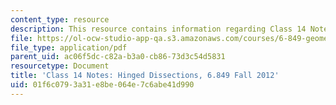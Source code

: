 ```yaml
---
content_type: resource
description: This resource contains information regarding Class 14 Notes, Fall 2012.
file: https://ol-ocw-studio-app-qa.s3.amazonaws.com/courses/6-849-geometric-folding-algorithms-linkages-origami-polyhedra-fall-2012/01f6c0793a31e8be064e7c6abe41d990_MIT6_849F12_C14.pdf
file_type: application/pdf
parent_uid: ac06f5dc-c82a-b3a0-cb86-73d3c54d5831
resourcetype: Document
title: 'Class 14 Notes: Hinged Dissections, 6.849 Fall 2012'
uid: 01f6c079-3a31-e8be-064e-7c6abe41d990
---
```

